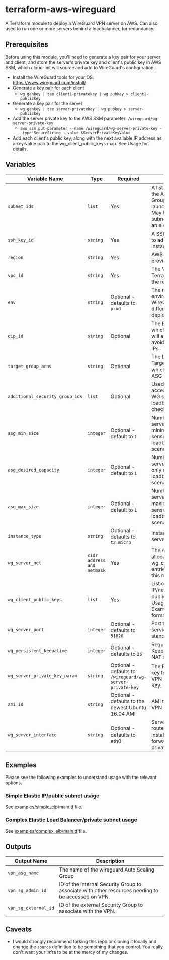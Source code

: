 # terraform-aws-wireguard

A Terraform module to deploy a WireGuard VPN server on AWS. Can also used to run one or more servers behind a loadbalancer, for redundancy.

## Prerequisites
Before using this module, you'll need to generate a key pair for your server and client, and store the server's private key and client's public key in AWS SSM, which cloud-init will source and add to WireGuard's configuration.

- Install the WireGuard tools for your OS: https://www.wireguard.com/install/
- Generate a key pair for each client
  - `wg genkey | tee client1-privatekey | wg pubkey > client1-publickey`
- Generate a key pair for the server
  - `wg genkey | tee server-privatekey | wg pubkey > server-publickey`
- Add the server private key to the AWS SSM parameter: `/wireguard/wg-server-private-key`
  - `aws ssm put-parameter --name /wireguard/wg-server-private-key --type SecureString --value $ServerPrivateKeyValue`
- Add each client's public key, along with the next available IP address as a key:value pair to the wg_client_public_keys map. See Usage for details.

## Variables
| Variable Name | Type | Required |Description |
|---------------|-------------|-------------|-------------|
|`subnet_ids`|`list`|Yes|A list of subnets for the Autoscaling Group to use for launching instances. May be a single subnet, but it must be an element in a list.|
|`ssh_key_id`|`string`|Yes|A SSH public key ID to add to the VPN instance.|
|`region`|`string`|Yes|AWS region for the provider|
|`vpc_id`|`string`|Yes|The VPC ID in which Terraform will launch the resources.|
|`env`|`string`|Optional - defaults to `prod`|The name of environment for WireGuard. Used to differentiate multiple deployments.|
|`eip_id`|`string`|Optional|The [Elastic IP](https://docs.aws.amazon.com/AWSEC2/latest/UserGuide/elastic-ip-addresses-eip.html) ID to which the VPN server will attach. Useful for avoiding changing IPs.|
|`target_group_arns`|`string`|Optional|The Loadbalancer Target Group to which the vpn server ASG will attach.|
|`additional_security_group_ids`|`list`|Optional|Used to allow added access to reach the WG servers or allow loadbalancer health checks.|
|`asg_min_size`|`integer`|Optional - default to `1`|Number of VPN servers to permit minimum, only makes sense in loadbalanced scenario.|
|`asg_desired_capacity`|`integer`|Optional - default to `1`|Number of VPN servers to maintain, only makes sense in loadbalanced scenario.|
|`asg_max_size`|`integer`|Optional - default to `1`|Number of VPN servers to permit maximum, only makes sense in loadbalanced scenario.|
|`instance_type`|`string`|Optional - defaults to `t2.micro`|Instance Size of VPN server.|
|`wg_server_net`|`cidr address and netmask`|Yes|The server ip allocation and net - wg_client_public_keys entries MUST be in this netmask range.|
|`wg_client_public_keys`|`list`|Yes|List of maps of client IP/netmasks and public keys. See Usage for details. See Examples for formatting.|
|`wg_server_port`|`integer`|Optional - defaults to `51820`|Port to run wireguard service on, wireguard standard is 51820.|
|`wg_persistent_keepalive`|`integer`|Optional - defaults to `25`|Regularity of Keepalives, useful for NAT stability.|
|`wg_server_private_key_param`|`string`|Optional - defaults to `/wireguard/wg-server-private-key`|The Parameter Store key to use for the VPN server Private Key.|
|`ami_id`|`string`|Optional - defaults to the newest Ubuntu 16.04 AMI|AMI to use for the VPN server.|
|`wg_server_interface`|`string`|Optional - defaults to eth0|Server interface to route traffic to for installations forwarding traffic to private networks.|

## Examples

Please see the following examples to understand usage with the relevant options.

### Simple Elastic IP/public subnet usage

See [examples/simple_eip/main.tf](examples/simple_eip/main.tf) file.

### Complex Elastic Load Balancer/private subnet usage

See [examples/complex_elb/main.tf](examples/complex_elb/main.tf) file.

## Outputs
| Output Name | Description |
|---------------|-------------|
|`vpn_asg_name`|The name of the wireguard Auto Scaling Group|
|`vpn_sg_admin_id`|ID of the internal Security Group to associate with other resources needing to be accessed on VPN.|
|`vpn_sg_external_id`|ID of the external Security Group to associate with the VPN.|

## Caveats

- I would strongly recommend forking this repo or cloning it locally and change the `source` definition to be something that you control. You really don't want your infra to be at the mercy of my changes.
